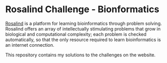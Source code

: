 # Rosalind Challenge - Bionformatics

[Rosalind](www.rosalind.info) is a platform for learning bioinformatics through problem solving. Rosalind offers an array of intellectually stimulating problems that grow in biological and computational complexity; each problem is checked automatically, so that the only resource required to learn bioinformatics is an internet connection.

This repository contains my solutions to the challenges on the website. 

